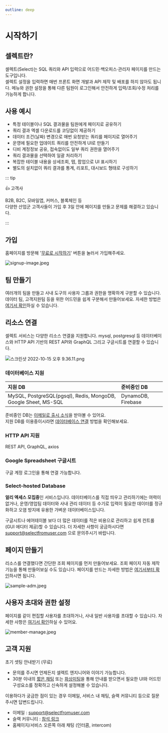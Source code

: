 ```yaml
---
outline: deep
---
```


# 시작하기 

## 셀렉트란?

셀렉트(Select)는 SQL 쿼리와 API 입력으로 어드민·백오피스·관리자 페이지를 만드는 도구입니다.  
셀렉트 설정을 입력하면 매번 프론트 화면 개발과 API 제작 및 배포를 하지 않아도 됩니다.
메뉴와 권한 설정을 통해 다른 팀원이 로그인해서 안전하게 입력/조회/수정 처리를 가능하게 합니다.

## 사용 예시

- 특정 테이블이나 SQL 결과물을 팀원에게 페이지로 공유하기
- 쿼리 결과 엑셀 다운로드를 코딩없이 제공하기
- 데이터 조건(날짜) 변경으로 매번 요청받는 쿼리를 페이지로 열어주기
- 운영에 필요한 업데이트 쿼리를 안전하게 UI로 만들기
- 디비 계정정보 공유, 접속없이도 일부 쿼리 권한을 열어주기
- 쿼리 결과물을 선택하여 일괄 처리하기
- 복잡한 테이블 내용을 상세조회, 탭, 팝업으로 UI 표시하기
- 별도의 설치없이 쿼리 결과를 통계, 리포트, 대시보드 형태로 구성하기


::: tip

👍 고객사 

B2B, B2C, 모바일앱, 커머스, 블록체인 등  
다양한 산업군 고객사들이 가입 후 3일 안에 페이지를 만들고 문제를 해결하고 있습니다.

:::

## 가입

홈페이지를 방문해 '[무료로 시작하기](https://app.selectfromuser.com/signup?solution_id=1)' 버튼을 눌러서 가입해주세요.

![](https://imagedelivery.net/MHVC-FGTDyxApYeHyF29Tw/6d359848-47dc-42f6-53d1-87e87f923d00/docs "signup-image.jpeg")

## 팀 만들기

여러개의 팀을 만들고 사내 도구의 사용자 그룹과 권한을 명확하게 구분할 수 있습니다. 데이터 팀, 고객지원팀 등을 위한 어드민을 쉽게 구분해서 만들어보세요. 자세한 방법은 [여기서 확인](https://docs.selectfromuser.com/docs/%ED%8C%80-%EB%A7%8C%EB%93%A4%EA%B8%B0)하실 수 있습니다.

## 리소스 연결

셀렉트 서비스는 다양한 리소스 연결을 지원합니다. mysql, postgresql 등 데이터베이스와 HTTP API 기반의 REST API와 GraphQL 그리고 구글시트를 연결할 수 있습니다. 

![](https://imagedelivery.net/MHVC-FGTDyxApYeHyF29Tw/9930c8f3-919b-444b-8cfe-d1b71c973500/docs "스크린샷 2022-10-15 오후 9.36.11.png")

### 데이터베이스 지원

| 지원 DB                                                          | 준비중인 DB            |
| :------------------------------------------------------------- | :----------------- |
| MySQL, PostgreSQL(pgsql), Redis, MongoDB, Google Sheet, MS-SQL | DynamoDB, Firebase |

준비중인 DB는 [이메일로 출시 소식](https://bit.ly/3C1Uhls)을 받아볼 수 있어요.  
지원 DB를 이용중이시라면 [데이터베이스 연결](https://docs.selectfromuser.com/docs/%EB%8D%B0%EC%9D%B4%ED%84%B0%EB%B2%A0%EC%9D%B4%EC%8A%A4-%EC%97%B0%EA%B2%B0) 방법을 확인해보세요.

### HTTP API 지원

REST API, GraphQL, axios

### Google Spreadsheet 구글시트

구글 계정 로그인을 통해 연결 가능합니다.

### Select-hosted Database

**얼리 엑세스 모집중**인 서비스입니다. 데이터베이스를 직접 띄우고 관리하기에는 여력이 없거나, 운영/영업팀 데이터와 사내 관리 데이터 등 수기로 입력이 필요한 데이터를 정규화하고 오염 방지에 유용한 가벼운 데이터베이스입니다. 

구글시트나 에어테이블 보다 더 많은 데이터를 적은 비용으로 관리하고 쉽게 컨트롤(GUI 에디터 제공)할 수 있습니다. 더 자세한 사항이 궁금하시다면 [support@selectfromuser.com](mailto:support@selectfromuser.com) 으로 문의주시기 바랍니다. 

## 페이지 만들기

리소스를 연결했다면 간단한 조회 페이지를 먼저 만들어보세요. 조회 페이지 자동 제작 기능을 통해 만들어보실 수도 있습니다. 페이지를 만드는 자세한 방법은 [여기서부터 확인](https://docs.selectfromuser.com/docs/%EC%96%B4%EB%93%9C%EB%AF%BC-%ED%8E%B8%EC%A7%91)하시면 됩니다. 

![](https://imagedelivery.net/MHVC-FGTDyxApYeHyF29Tw/1b7363e2-8fcb-422b-4532-716494f36000/docs "sample-adm.jpeg")

## 사용자 초대와 권한 설정

페이지를 같이 편집할 사용자를 초대하거나, 사내 일반 사용자를 초대할 수 있습니다. 자세한 사항은 [여기서 확인](https://docs.selectfromuser.com/docs/%ED%8C%80%EC%97%90-%EB%A9%A4%EB%B2%84-%EC%B4%88%EB%8C%80%ED%95%98%EA%B8%B0)하실 수 있어요.

![](https://imagedelivery.net/MHVC-FGTDyxApYeHyF29Tw/9c855bb7-d680-407c-0660-241a369d0500/docs "member-manage.jpeg")

## 고객 지원

초기 셋팅 안내받기 (무료)

- 문의를 주시면 언제든지 셀렉트 엔지니어와 이야기 가능합니다.
- 30분 이내의 [짧은 채팅](https://join.slack.com/t/selectcommunity/shared_invite/zt-161fvp0bn-SjJykcvL9ply0CQzUXrL9A) 또는 [화상미팅](https://whattime.co.kr/hbkim/30min?date=2022-10-15&time_zone=Asia%2FSeoul)을 통해 안내를 받으면서 필요한 UI와 어드민 구성요소를 정확하고 신속하게 설정해볼 수 있습니다. 

이용하다가 궁금한 점이 있는 경우 이메일, 서비스 내 채팅, 슬랙 커뮤니티 등으로 질문 주시면 답변드립니다. 

- 이메일 : [support@selectfromuser.com](mailto:support@selectfromuser.com)
- 슬랙 커뮤니티 : [참석 링크 ](https://join.slack.com/t/selectcommunity/shared_invite/zt-161fvp0bn-SjJykcvL9ply0CQzUXrL9A)
- 홈페이지/서비스 오른쪽 아래 채팅 (인터콤, intercom)